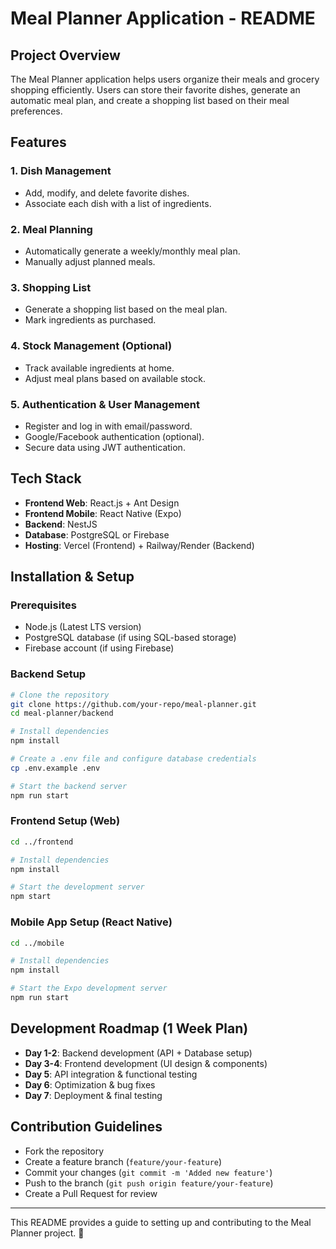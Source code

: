 # Meal Planner Application - README

## Project Overview

The Meal Planner application helps users organize their meals and grocery shopping efficiently. Users can store their favorite dishes, generate an automatic meal plan, and create a shopping list based on their meal preferences.

## Features

### 1. Dish Management

- Add, modify, and delete favorite dishes.
- Associate each dish with a list of ingredients.

### 2. Meal Planning

- Automatically generate a weekly/monthly meal plan.
- Manually adjust planned meals.

### 3. Shopping List

- Generate a shopping list based on the meal plan.
- Mark ingredients as purchased.

### 4. Stock Management (Optional)

- Track available ingredients at home.
- Adjust meal plans based on available stock.

### 5. Authentication & User Management

- Register and log in with email/password.
- Google/Facebook authentication (optional).
- Secure data using JWT authentication.

## Tech Stack

- **Frontend Web**: React.js + Ant Design
- **Frontend Mobile**: React Native (Expo)
- **Backend**: NestJS
- **Database**: PostgreSQL or Firebase
- **Hosting**: Vercel (Frontend) + Railway/Render (Backend)

## Installation & Setup

### Prerequisites

- Node.js (Latest LTS version)
- PostgreSQL database (if using SQL-based storage)
- Firebase account (if using Firebase)

### Backend Setup

```bash
# Clone the repository
git clone https://github.com/your-repo/meal-planner.git
cd meal-planner/backend

# Install dependencies
npm install

# Create a .env file and configure database credentials
cp .env.example .env

# Start the backend server
npm run start
```

### Frontend Setup (Web)

```bash
cd ../frontend

# Install dependencies
npm install

# Start the development server
npm start
```

### Mobile App Setup (React Native)

```bash
cd ../mobile

# Install dependencies
npm install

# Start the Expo development server
npm run start
```

## Development Roadmap (1 Week Plan)

- **Day 1-2**: Backend development (API + Database setup)
- **Day 3-4**: Frontend development (UI design & components)
- **Day 5**: API integration & functional testing
- **Day 6**: Optimization & bug fixes
- **Day 7**: Deployment & final testing

## Contribution Guidelines

- Fork the repository
- Create a feature branch (`feature/your-feature`)
- Commit your changes (`git commit -m 'Added new feature'`)
- Push to the branch (`git push origin feature/your-feature`)
- Create a Pull Request for review

---

This README provides a guide to setting up and contributing to the Meal Planner project. 🚀
